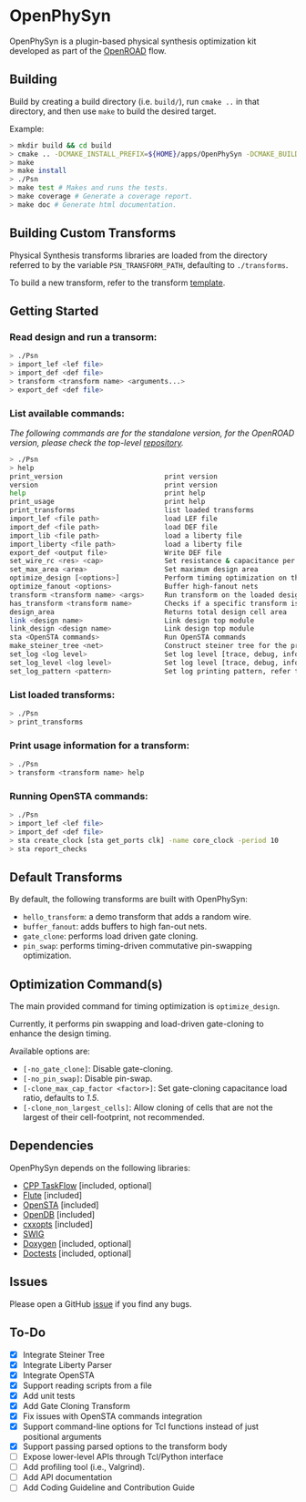 # OpenPhySyn

OpenPhySyn is a plugin-based physical synthesis optimization kit developed as part of the [OpenROAD](https://theopenroadproject.org/) flow.

## Building

Build by creating a build directory (i.e. `build/`), run `cmake ..` in that directory, and then use `make` to build the desired target.

Example:

```bash
> mkdir build && cd build
> cmake .. -DCMAKE_INSTALL_PREFIX=${HOME}/apps/OpenPhySyn -DCMAKE_BUILD_TYPE=[Debug | Coverage | Release]
> make
> make install
> ./Psn
> make test # Makes and runs the tests.
> make coverage # Generate a coverage report.
> make doc # Generate html documentation.
```

## Building Custom Transforms

Physical Synthesis transforms libraries are loaded from the directory referred to by the variable `PSN_TRANSFORM_PATH`, defaulting to `./transforms`.

To build a new transform, refer to the transform [template](https://github.com/The-OpenROAD-Project/OpenPhySynHelloTransform).

## Getting Started

### Read design and run a transorm:

```bash
> ./Psn
> import_lef <lef file>
> import_def <def file>
> transform <transform name> <arguments...>
> export_def <def file>
```

### List available commands:
*The following commands are for the standalone version, for the OpenROAD version, please check the top-level [repository](https://github.com/The-OpenROAD-Project/OpenROAD).*

```bash
> ./Psn
> help
print_version                         print version
version                               print version
help                                  print help
print_usage                           print help
print_transforms                      list loaded transforms
import_lef <file path>                load LEF file
import_def <file path>                load DEF file
import_lib <file path>                load a liberty file
import_liberty <file path>            load a liberty file
export_def <output file>              Write DEF file
set_wire_rc <res> <cap>               Set resistance & capacitance per micron
set_max_area <area>                   Set maximum design area
optimize_design [<options>]           Perform timing optimization on the design
optimize_fanout <options>             Buffer high-fanout nets
transform <transform name> <args>     Run transform on the loaded design
has_transform <transform name>        Checks if a specific transform is loaded
design_area                           Returns total design cell area
link <design name>                    Link design top module
link_design <design name>             Link design top module
sta <OpenSTA commands>                Run OpenSTA commands
make_steiner_tree <net>               Construct steiner tree for the provided net
set_log <log level>                   Set log level [trace, debug, info, warn, error, critical, off]
set_log_level <log level>             Set log level [trace, debug, info, warn, error, critical, off]
set_log_pattern <pattern>             Set log printing pattern, refer to spdlog logger for pattern formats
```

### List loaded transforms:
```bash
> ./Psn
> print_transforms
```

### Print usage information for a transform:
```bash
> ./Psn
> transform <transform name> help
```

### Running OpenSTA commands:
```bash
> ./Psn
> import_lef <lef file>
> import_def <def file>
> sta create_clock [sta get_ports clk] -name core_clock -period 10
> sta report_checks
```

## Default Transforms

By default, the following transforms are built with OpenPhySyn:

- `hello_transform`: a demo transform that adds a random wire.
- `buffer_fanout`: adds buffers to high fan-out nets.
- `gate_clone`: performs load driven gate cloning.
- `pin_swap`: performs timing-driven commutative pin-swapping optimization.

## Optimization Command(s)

The main provided command for timing optimization is `optimize_design`.

Currently, it performs pin swapping and load-driven gate-cloning to enhance the design timing.

Available options are:
- `[-no_gate_clone]`: Disable gate-cloning.
- `[-no_pin_swap]`: Disable pin-swap.
- `[-clone_max_cap_factor <factor>]`: Set gate-cloning capacitance load ratio, defaults to *1.5*.
- `[-clone_non_largest_cells]`: Allow cloning of cells that are not the largest of their cell-footprint, not recommended.

## Dependencies

OpenPhySyn depends on the following libraries:

- [CPP TaskFlow](https://github.com/cpp-taskflow/cpp-taskflow) [included, optional]
- [Flute](https://github.com/The-OpenROAD-Project/flute3) [included]
- [OpenSTA](https://github.com/The-OpenROAD-Project/OpenSTA) [included]
- [OpenDB](https://github.com/The-OpenROAD-Project/OpenDB) [included]
- [cxxopts](https://github.com/jarro2783/cxxopts) [included]
- [SWIG](http://www.swig.org/Doc1.3/Tcl.html)
- [Doxygen](http://www.doxygen.nl) [included, optional]
- [Doctests](https://github.com/onqtam/doctest) [included, optional]

## Issues

Please open a GitHub [issue](https://github.com/The-OpenROAD-Project/OpenPhySyn/issues/new) if you find any bugs.

## To-Do

- [x] Integrate Steiner Tree
- [x] Integrate Liberty Parser
- [x] Integrate OpenSTA
- [x] Support reading scripts from a file
- [x] Add unit tests
- [x] Add Gate Cloning Transform
- [x] Fix issues with OpenSTA commands integration
- [x] Support command-line options for Tcl functions instead of just positional arguments
- [x] Support passing parsed options to the transform body
- [ ] Expose lower-level APIs through Tcl/Python interface
- [ ] Add profiling tool (i.e., Valgrind).
- [ ] Add API documentation
- [ ] Add Coding Guideline and Contribution Guide

